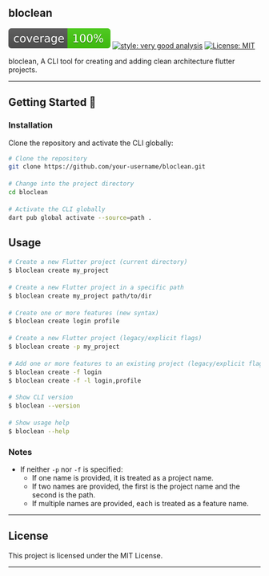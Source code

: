 ## bloclean

![coverage][coverage_badge]
[![style: very good analysis][very_good_analysis_badge]][very_good_analysis_link]
[![License: MIT][license_badge]][license_link]

bloclean, A CLI tool for creating and adding clean architecture flutter projects.

---

## Getting Started 🚀


### Installation

Clone the repository and activate the CLI globally:

```sh
# Clone the repository
git clone https://github.com/your-username/bloclean.git

# Change into the project directory
cd bloclean

# Activate the CLI globally
dart pub global activate --source=path .
```

## Usage


```sh
# Create a new Flutter project (current directory)
$ bloclean create my_project

# Create a new Flutter project in a specific path
$ bloclean create my_project path/to/dir

# Create one or more features (new syntax)
$ bloclean create login profile

# Create a new Flutter project (legacy/explicit flags)
$ bloclean create -p my_project

# Add one or more features to an existing project (legacy/explicit flags)
$ bloclean create -f login
$ bloclean create -f -l login,profile

# Show CLI version
$ bloclean --version

# Show usage help
$ bloclean --help
```

### Notes

- If neither `-p` nor `-f` is specified:
  - If one name is provided, it is treated as a project name.
  - If two names are provided, the first is the project name and the second is the path.
  - If multiple names are provided, each is treated as a feature name.

---

## License

This project is licensed under the MIT License.

---

[coverage_badge]: coverage_badge.svg
[license_badge]: https://img.shields.io/badge/license-MIT-blue.svg
[license_link]: https://opensource.org/licenses/MIT
[very_good_analysis_badge]: https://img.shields.io/badge/style-very_good_analysis-B22C89.svg
[very_good_analysis_link]: https://pub.dev/packages/very_good_analysis
[very_good_cli_link]: https://github.com/VeryGoodOpenSource/very_good_cli